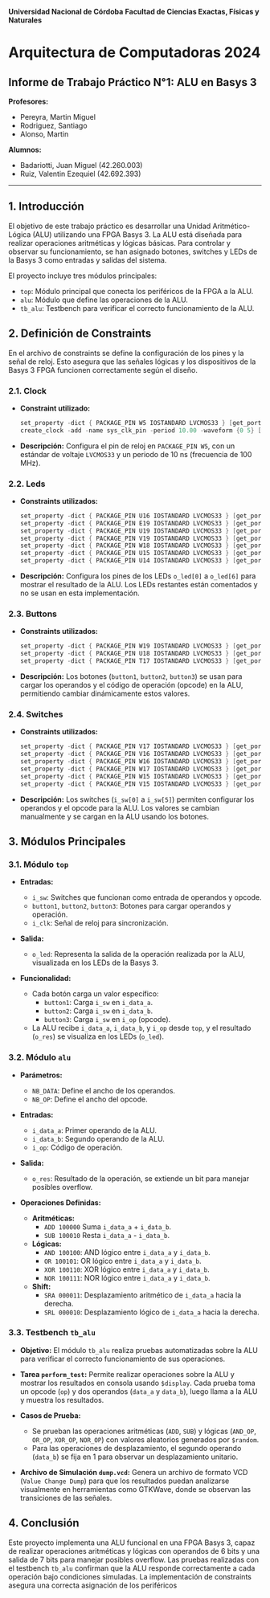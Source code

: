 **Universidad Nacional de Córdoba**
**Facultad de Ciencias Exactas, Físicas y Naturales**

# Arquitectura de Computadoras 2024
## Informe de Trabajo Práctico N°1: ALU en Basys 3


**Profesores:**
- Pereyra, Martin Miguel
- Rodriguez, Santiago
- Alonso, Martin

**Alumnos:**
- Badariotti, Juan Miguel (42.260.003)
- Ruiz, Valentin Ezequiel (42.692.393)
---

## 1. Introducción

El objetivo de este trabajo práctico es desarrollar una Unidad Aritmético-Lógica (ALU) utilizando una FPGA Basys 3. La ALU está diseñada para realizar operaciones aritméticas y lógicas básicas. Para controlar y observar su funcionamiento, se han asignado botones, switches y LEDs de la Basys 3 como entradas y salidas del sistema.

El proyecto incluye tres módulos principales:
- `top`: Módulo principal que conecta los periféricos de la FPGA a la ALU.
- `alu`: Módulo que define las operaciones de la ALU.
- `tb_alu`: Testbench para verificar el correcto funcionamiento de la ALU.

## 2. Definición de Constraints

En el archivo de constraints se define la configuración de los pines y la señal de reloj. Esto asegura que las señales lógicas y los dispositivos de la Basys 3 FPGA funcionen correctamente según el diseño.

### 2.1. Clock
- **Constraint utilizado:**
  ```verilog
  set_property -dict { PACKAGE_PIN W5 IOSTANDARD LVCMOS33 } [get_ports { i_clk }];
  create_clock -add -name sys_clk_pin -period 10.00 -waveform {0 5} [get_ports { i_clk }];
  ```
- **Descripción:**
  Configura el pin de reloj en `PACKAGE_PIN W5`, con un estándar de voltaje `LVCMOS33` y un periodo de 10 ns (frecuencia de 100 MHz).


### 2.2. Leds
- **Constraints utilizados:**
  ```verilog
  set_property -dict { PACKAGE_PIN U16 IOSTANDARD LVCMOS33 } [get_ports { o_led[0] }];
  set_property -dict { PACKAGE_PIN E19 IOSTANDARD LVCMOS33 } [get_ports { o_led[1] }];
  set_property -dict { PACKAGE_PIN U19 IOSTANDARD LVCMOS33 } [get_ports { o_led[2] }];
  set_property -dict { PACKAGE_PIN V19 IOSTANDARD LVCMOS33 } [get_ports { o_led[3] }];
  set_property -dict { PACKAGE_PIN W18 IOSTANDARD LVCMOS33 } [get_ports { o_led[4] }];
  set_property -dict { PACKAGE_PIN U15 IOSTANDARD LVCMOS33 } [get_ports { o_led[5] }];
  set_property -dict { PACKAGE_PIN U14 IOSTANDARD LVCMOS33 } [get_ports { o_led[6] }];
  ```
- **Descripción:**
  Configura los pines de los LEDs `o_led[0]` a `o_led[6]` para mostrar el resultado de la ALU. Los LEDs restantes están comentados y no se usan en esta implementación.

### 2.3. Buttons
- **Constraints utilizados:**
  ```verilog
  set_property -dict { PACKAGE_PIN W19 IOSTANDARD LVCMOS33 } [get_ports { button1 }];
  set_property -dict { PACKAGE_PIN U18 IOSTANDARD LVCMOS33 } [get_ports { button2 }];
  set_property -dict { PACKAGE_PIN T17 IOSTANDARD LVCMOS33 } [get_ports { button3 }];
  ```
- **Descripción:**
  Los botones (`button1`, `button2`, `button3`) se usan para cargar los operandos y el código de operación (opcode) en la ALU, permitiendo cambiar dinámicamente estos valores.

### 2.4. Switches
- **Constraints utilizados:**
  ```verilog
  set_property -dict { PACKAGE_PIN V17 IOSTANDARD LVCMOS33 } [get_ports { i_sw[0] }];
  set_property -dict { PACKAGE_PIN V16 IOSTANDARD LVCMOS33 } [get_ports { i_sw[1] }];
  set_property -dict { PACKAGE_PIN W16 IOSTANDARD LVCMOS33 } [get_ports { i_sw[2] }];
  set_property -dict { PACKAGE_PIN W17 IOSTANDARD LVCMOS33 } [get_ports { i_sw[3] }];
  set_property -dict { PACKAGE_PIN W15 IOSTANDARD LVCMOS33 } [get_ports { i_sw[4] }];
  set_property -dict { PACKAGE_PIN V15 IOSTANDARD LVCMOS33 } [get_ports { i_sw[5] }];
  ```
- **Descripción:**
  Los switches (`i_sw[0]` a `i_sw[5]`) permiten configurar los operandos y el opcode para la ALU. Los valores se cambian manualmente y se cargan en la ALU usando los botones.

## 3. Módulos Principales

### 3.1. Módulo `top`
   - **Entradas:**
     - `i_sw`: Switches que funcionan como entrada de operandos y opcode.
     - `button1`, `button2`, `button3`: Botones para cargar operandos y operación.
     - `i_clk`: Señal de reloj para sincronización.
   - **Salida:**
     - `o_led`: Representa la salida de la operación realizada por la ALU, visualizada en los LEDs de la Basys 3.

   - **Funcionalidad:**
     - Cada botón carga un valor específico:
       - `button1`: Carga `i_sw` en `i_data_a`.
       - `button2`: Carga `i_sw` en `i_data_b`.
       - `button3`: Carga `i_sw` en `i_op` (opcode).
     - La ALU recibe `i_data_a`, `i_data_b`, y `i_op` desde `top`, y el resultado (`o_res`) se visualiza en los LEDs (`o_led`).

### 3.2. Módulo `alu`
   - **Parámetros:**
     - `NB_DATA`: Define el ancho de los operandos.
     - `NB_OP`: Define el ancho del opcode.

   - **Entradas:**
     - `i_data_a`: Primer operando de la ALU.
     - `i_data_b`: Segundo operando de la ALU.
     - `i_op`: Código de operación.

   - **Salida:**
     - `o_res`: Resultado de la operación, se extiende un bit para manejar posibles overflow.

   - **Operaciones Definidas:**
     - **Aritméticas:**
       - `ADD 100000` Suma `i_data_a` + `i_data_b`.
       - `SUB 100010` Resta `i_data_a` - `i_data_b`.
     - **Lógicas:**
       - `AND 100100`: AND lógico entre `i_data_a` y `i_data_b`.
       - `OR 100101`: OR lógico entre `i_data_a` y `i_data_b`.
       - `XOR 100110`: XOR lógico entre `i_data_a` y `i_data_b`.
       - `NOR 100111`: NOR lógico entre `i_data_a` y `i_data_b`.
     - **Shift:**
       - `SRA 000011`: Desplazamiento aritmético de `i_data_a` hacia la derecha.
       - `SRL 000010`: Desplazamiento lógico de `i_data_a` hacia la derecha.

### 3.3. Testbench `tb_alu`
   - **Objetivo:**
     El módulo `tb_alu` realiza pruebas automatizadas sobre la ALU para verificar el correcto funcionamiento de sus operaciones.

   - **Tarea `perform_test`:**
     Permite realizar operaciones sobre la ALU y mostrar los resultados en consola usando `$display`. Cada prueba toma un opcode (`op`) y dos operandos (`data_a` y `data_b`), luego llama a la ALU y muestra los resultados.

   - **Casos de Prueba:**
     - Se prueban las operaciones aritméticas (`ADD`, `SUB`) y lógicas (`AND_OP`, `OR_OP`, `XOR_OP`, `NOR_OP`) con valores aleatorios generados por `$random`.
     - Para las operaciones de desplazamiento, el segundo operando (`data_b`) se fija en 1 para observar un desplazamiento unitario.

   - **Archivo de Simulación `dump.vcd`:**
     Genera un archivo de formato VCD (`Value Change Dump`) para que los resultados puedan analizarse visualmente en herramientas como GTKWave, donde se observan las transiciones de las señales.

## 4. Conclusión

Este proyecto implementa una ALU funcional en una FPGA Basys 3, capaz de realizar operaciones aritméticas y lógicas con operandos de 6 bits y una salida de 7 bits para manejar posibles overflow. Las pruebas realizadas con el testbench `tb_alu` confirman que la ALU responde correctamente a cada operación bajo condiciones simuladas. La implementación de constraints asegura una correcta asignación de los periféricos

